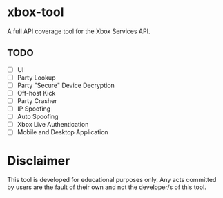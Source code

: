 # xbox-tool
A full API coverage tool for the Xbox Services API.

## TODO
- [ ] UI
- [ ] Party Lookup
- [ ] Party "Secure" Device Decryption
- [ ] Off-host Kick
- [ ] Party Crasher
- [ ] IP Spoofing
- [ ] Auto Spoofing
- [ ] Xbox Live Authentication
- [ ] Mobile and Desktop Application

# Disclaimer
This tool is developed for educational purposes only. Any acts committed by users are the fault of their own and not the developer/s of this tool. 
